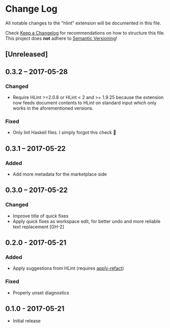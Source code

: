 # Change Log
All notable changes to the "hlint" extension will be documented in this file.

Check [Keep a Changelog](http://keepachangelog.com/) for recommendations on how
to structure this file.  This project does **not** adhere to [Semantic
Versioning](http://semver.org/)!

## [Unreleased]

## 0.3.2 – 2017-05-28
### Changed
- Require HLint >=2.0.8 or HLint < 2 and >= 1.9.25 because the extension now
  feeds document contents to HLint on standard input which only works in the
  aforementioned versions.

### Fixed
- Only lint Haskell files.  I simply forgot this check 🙈

## 0.3.1 – 2017-05-22
### Added
- Add more metadata for the marketplace side

## 0.3.0 – 2017-05-22
### Changed
- Improve title of quick fixes
- Apply quick fixes as workspace edit, for better undo and more reliable text
  replacement [GH-2]

## 0.2.0 - 2017-05-21
### Added
- Apply suggestions from HLint (requires
  [apply-refact](https://github.com/mpickering/apply-refact))

### Fixed
- Properly unset diagnostics

## 0.1.0 - 2017-05-21
- Initial release
